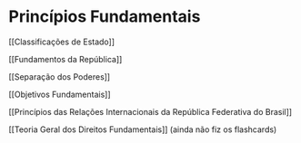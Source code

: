 # Princípios Fundamentais
[[Classificações de Estado]]

[[Fundamentos da República]]

[[Separação dos Poderes]]

[[Objetivos Fundamentais]]

[[Princípios das Relações Internacionais da República Federativa do Brasil]]

[[Teoria Geral dos Direitos Fundamentais]] (ainda não fiz os flashcards)

